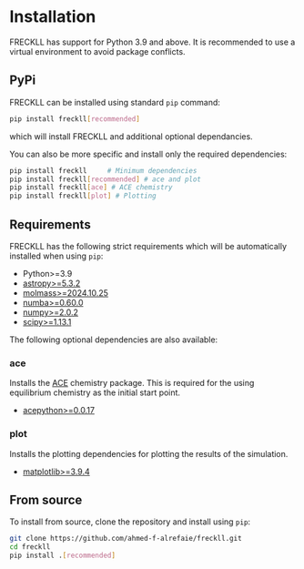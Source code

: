 # Installation

FRECKLL has support for Python 3.9 and above. It is recommended to use a virtual environment to avoid package conflicts.

## PyPi

FRECKLL can be installed using standard `pip` command:

```bash
pip install freckll[recommended]
```

which will install FRECKLL and additional optional dependancies.

You can also be more specific and install only the required dependencies:

```bash
pip install freckll     # Minimum dependencies
pip install freckll[recommended] # ace and plot
pip install freckll[ace] # ACE chemistry
pip install freckll[plot] # Plotting
```

## Requirements

FRECKLL has the following strict requirements which will be automatically installed when using `pip`:

- Python>=3.9
- [astropy>=5.3.2](https://www.astropy.org)
- [molmass>=2024.10.25](https://pypi.org/project/molmass/)
- [numba>=0.60.0](https://numba.pydata.org)
- [numpy>=2.0.2](https://numpy.org)
- [scipy>=1.13.1](https://scipy.org)

The following optional dependencies are also available:

### ace

Installs the [ACE](https://ui.adsabs.harvard.edu/abs/2012A%26A...548A..73A/abstract) chemistry package.
This is required for the using equilibrium chemistry as the initial start point.

- [acepython>=0.0.17](https://github.com/ahmed-f-alrefaie/acepython)

### plot

Installs the plotting dependencies for plotting the results of the simulation.

- [matplotlib>=3.9.4](https://matplotlib.org/)

## From source

To install from source, clone the repository and install using `pip`:

```bash
git clone https://github.com/ahmed-f-alrefaie/freckll.git
cd freckll
pip install .[recommended]
```
